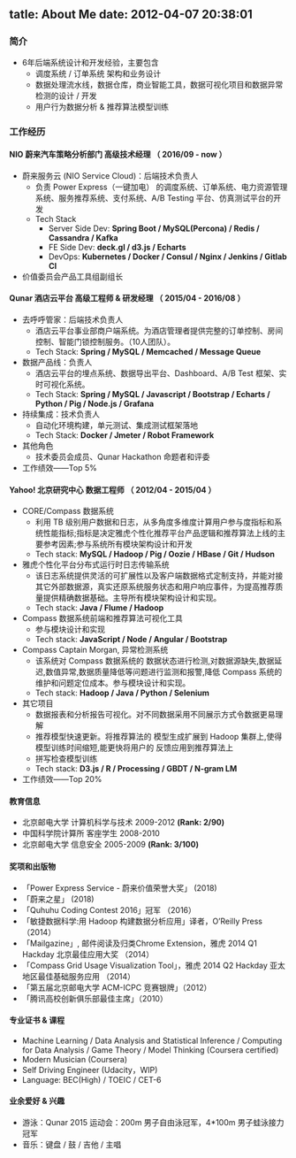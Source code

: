 tatle: About Me
date: 2012-04-07 20:38:01
---

### 简介
* 6年后端系统设计和开发经验，主要包含
    * 调度系统 / 订单系统 架构和业务设计
    * 数据处理流水线，数据仓库，商业智能工具，数据可视化项目和数据异常检测的设计 / 开发
    * 用户行为数据分析 & 推荐算法模型训练

### 工作经历
#### NIO 蔚来汽车策略分析部门 高级技术经理 （ 2016/09 - now ）
* 蔚来服务云 (NIO Service Cloud)：后端技术负责人
    * 负责 Power Express（一键加电） 的调度系统、订单系统、电力资源管理系统、服务推荐系统、支付系统、A/B Testing 平台、仿真测试平台的开发
    * Tech Stack
      * Server Side Dev: **Spring Boot / MySQL(Percona) / Redis / Cassandra / Kafka**
      * FE Side Dev: **deck.gl / d3.js / Echarts**
      * DevOps: **Kubernetes / Docker / Consul / Nginx / Jenkins / Gitlab CI**
* 价值委员会产品工具组副组长

#### Qunar 酒店云平台 高级工程师 & 研发经理 （ 2015/04 - 2016/08 ） 
* 去呼呼管家：后端技术负责人
    * 酒店云平台事业部商户端系统。为酒店管理者提供完整的订单控制、房间控制、智能门锁控制服务。（10人团队）。
    * Tech Stack: **Spring / MySQL / Memcached / Message Queue**
* 数据产品线：负责人
    * 酒店云平台的埋点系统、数据导出平台、Dashboard、A/B Test 框架、实时可视化系统。
    * Tech Stack: **Spring / MySQL / Javascript / Bootstrap / Echarts / Python / Pig / Node.js / Grafana**
* 持续集成：技术负责人
    * 自动化环境构建，单元测试、集成测试框架落地
    * Tech Stack: **Docker / Jmeter / Robot Framework**
* 其他角色
    * 技术委员会成员、Qunar Hackathon 命题者和评委
* 工作绩效——Top 5%

#### Yahoo! 北京研究中心 数据工程师 （ 2012/04 - 2015/04 ）
* CORE/Compass 数据系统
    * 利用 TB 级别用户数据和日志，从多角度多维度计算用户参与度指标和系统性能指标;指标是决定雅虎个性化推荐平台产品逻辑和推荐算法上线的主要参考因素;参与系统所有模块架构设计和开发 
    * Tech stack: **MySQL / Hadoop / Pig / Oozie / HBase / Git / Hudson**
* 雅虎个性化平台分布式运行时日志传输系统
    * 该日志系统提供灵活的可扩展性以及客户端数据格式定制支持，并能对接其它外部数据源，真实还原系统服务状态和用户响应事件，为提高推荐质量提供精确数据基础。主导所有模块架构设计和实现。
    * Tech stack: **Java / Flume / Hadoop**
* Compass 数据系统前端和推荐算法可视化工具
    * 参与模块设计和实现 
    * Tech stack: **JavaScript / Node / Angular / Bootstrap**
* Compass Captain Morgan, 异常检测系统
    * 该系统对 Compass 数据系统的 数据状态进行检测,对数据源缺失,数据延迟,数值异常,数据质量降低等问题进行监测和报警,降低 Compass 系统的维护和问题定位成本。参与模块设计和实现。
    * Tech stack: **Hadoop / Java / Python / Selenium**
* 其它项目
    * 数据报表和分析报告可视化。对不同数据采用不同展示方式令数据更易理解
    * 推荐模型快速更新。将推荐算法的 模型生成扩展到 Hadoop 集群上,使得模型训练时间缩短,能更快将用户的 反馈应用到推荐算法上
    * 拼写检查模型训练
    * Tech stack: **D3.js / R / Processing / GBDT / N-gram LM**
* 工作绩效——Top 20%

#### 教育信息
* 北京邮电大学 计算机科学与技术 2009-2012 **(Rank: 2/90)**
* 中国科学院计算所 客座学生 2008-2010
* 北京邮电大学 信息安全 2005-2009 **(Rank: 3/100)**

#### 奖项和出版物

* 「Power Express Service - 蔚来价值荣誉大奖」 (2018)
* 「蔚来之星」 (2018)
* 「Quhuhu Coding Contest 2016」冠军 （2016）
* 「敏捷数据科学:用 Hadoop 构建数据分析应用」译者，O’Reilly Press（2014）
* 「Mailgazine」, 邮件阅读及归类Chrome Extension，雅虎 2014 Q1 Hackday 北京最佳应用大奖 （2014）
* 「Compass Grid Usage Visualization Tool」，雅虎 2014 Q2 Hackday 亚太地区最佳基础服务应用 （2014）
* 「第五届北京邮电大学 ACM-ICPC 竞赛银牌」（2012）
* 「腾讯高校创新俱乐部最佳主席」（2010）


#### 专业证书 & 课程

* Machine Learning / Data Analysis and Statistical Inference / Computing for Data Analysis / Game Theory / Model Thinking (Coursera certified)
* Modern Musician (Coursera)
* Self Driving Engineer (Udacity，WIP)
* Language: BEC(High) / TOEIC / CET-6 

#### 业余爱好 & 兴趣
* 游泳：Qunar 2015 运动会：200m 男子自由泳冠军，4*100m 男子蛙泳接力冠军
* 音乐：键盘 / 鼓 / 吉他 / 主唱

